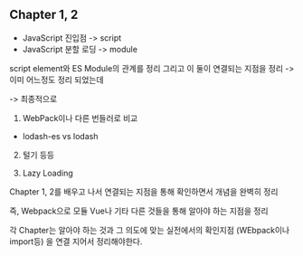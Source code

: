## Chapter 1, 2
- JavaScript 진입점 -> script
- JavaScript 분할 로딩 -> module


script element와 ES Module의 관계를 정리
그리고 이 둘이 연결되는 지점을 정리
-> 이미 어느정도 정리 되었는데 

-> 최종적으로 

1. WebPack이나 다른 번들러로 비교
 -  lodash-es vs lodash
2. 털기 등등

3. Lazy Loading

Chapter 1, 2를 배우고 나서 연결되는 지점을 통해 확인하면서 개념을 완벽히 정리

즉, Webpack으로 모듈 Vue나 기타 다른 것들을 통해 알아야 하는 지점을 정리

각 Chapter는 알아야 하는 것과 그 의도에 맞는 실전에서의 확인지점 (WEbpack이나 import등)
을 연결 지어서 정리해야한다.
